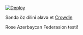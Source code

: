 
[![Deploy](https://www.herokucdn.com/deploy/button.svg)](https://heroku.com/deploy?template=https://github.com/Texnocom/Rose)

Səndə öz dilini əlavə et [Crowdin](https://crowdin.com/project/roseaz)

Rose Azerbaycan Federasion testi!



